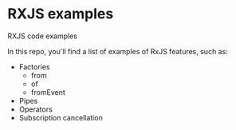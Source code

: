 # RXJS examples

RXJS code examples

In this repo, you'll find a list of examples of RxJS features, such as:
 - Factories
   - from
   - of
   - fromEvent
 - Pipes
 - Operators
 - Subscription cancellation
